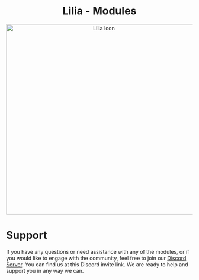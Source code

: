 <h1 align="center">Lilia 
- Modules</h1>

<p align="center">
  <img src="https://i.imgur.com/xddGdsS.png" alt="Lilia Icon" width="512" height="512">
</p>

# Support

If you have any questions or need assistance with any of the modules, or if you would like to engage with the community, feel free to join our [Discord Server](https://discord.gg/52MSnh39vw). You can find us at this Discord invite link. We are ready to help and support you in any way we can.
